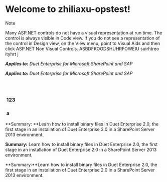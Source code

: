 # Welcome to zhiliaxu-opstest!

> [!NOTE]
> Many ASP.NET controls do not have a visual representation at run time. The control is always visible in <span class="label">Code</span> view. If you do not see a representation of the control in <span class="label">Design</span> view, on the <span class="label">View</span> menu, point to <span class="label">Visual Aids</span> and then click <span class="label">ASP.NET Non Visual Controls</span>.
> ASBDFKOODSHUHRFOWEIU suirhtreo ityhrt j

***Applies to:** Duet Enterprise for Microsoft SharePoint and SAP*

_**Applies to:** Duet Enterprise for Microsoft SharePoint and SAP_

###  

###  123

###

###  a

**Summary: **Learn how to install binary files in Duet Enterprise 2.0, the first stage in an installation of Duet Enterprise 2.0 in a SharePoint Server 2013 environment.

**Summary:** Learn how to install binary files in Duet Enterprise 2.0, the first stage in an installation of Duet Enterprise 2.0 in a SharePoint Server 2013 environment.

**Summary:**Learn how to install binary files in Duet Enterprise 2.0, the first stage in an installation of Duet Enterprise 2.0 in a SharePoint Server 2013 environment.
